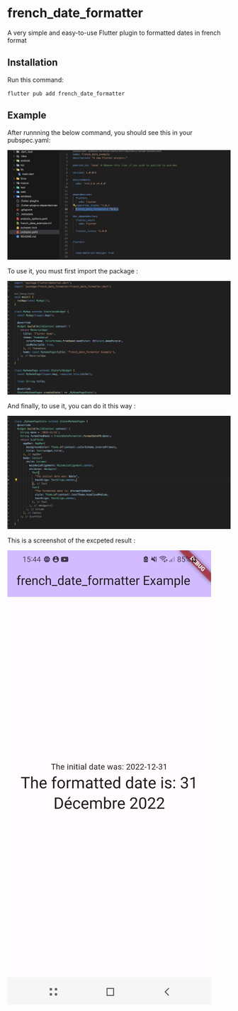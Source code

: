 # french_date_formatter

A very simple and easy-to-use Flutter plugin to formatted dates in french format

## Installation

Run this command:

```
flutter pub add french_date_formatter
```

## Example

After runnning the below command, you should see this in your pubspec.yaml:

![pubspec.yaml_screenshot](/assets/pubspec.yaml.png)

To use it, you must first import the package :

![Importation_screenshot](/assets/import_package.png)

And finally, to use it, you can do it this way :

![Usage screenshot](/assets/example.png)

This is a screenshot of the excpeted result :

![Illustration screenshot](/assets/french_date_formatter_screnshot.jpeg)
